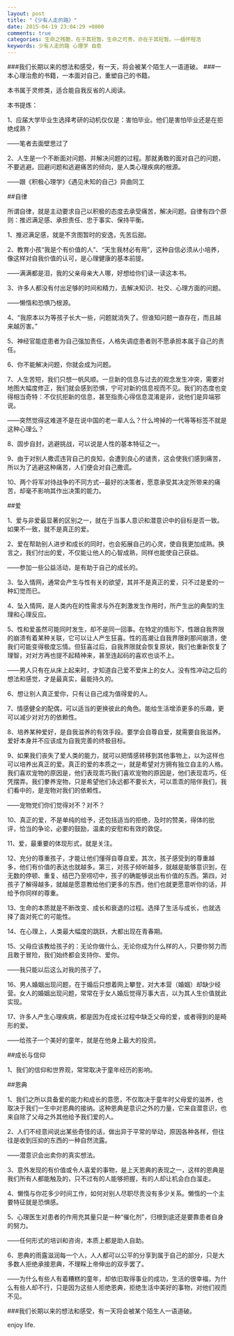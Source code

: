 ```yaml
---
layout: post
title: "《少有人走的路》"
date: 2015-04-19 23:04:29 +0800
comments: true
categories: 生命之残酷，在于其短暂。生命之可贵，亦在于其短暂。——缅怀程浩
keywords: 少有人走的路 心理学 自愈
---
```

###我们长期以来的想法和感受，有一天，将会被某个陌生人一语道破。
###一本心理治愈的书籍，一本面对自己，重塑自己的书籍。

<!--more-->


本书属于灵修类，适合能自我反省的人阅读。

本书提炼：

1、应届大学毕业生选择考研的动机仅仅是：害怕毕业。他们是害怕毕业还是在拒绝成熟？

——笔者去面壁思过了

2、人生是一个不断面对问题、并解决问题的过程。那就勇敢的面对自己的问题，不要逃避。回避问题和逃避痛苦的倾向，是人类心理疾病的根源。

——跟《积极心理学》《遇见未知的自己》异曲同工



##自律

所谓自律，就是主动要求自己以积极的态度去承受痛苦，解决问题。自律有四个原则：推迟满足感、承担责任、忠于事实、保持平衡。

1、推迟满足感，就是不贪图暂时的安逸，先苦后甜。

2、教育小孩“我是个有价值的人”、“天生我材必有用”，这种自信必须从小培养，像这样对自我价值的认可，是心理健康的基本前提。

——满满都是泪，我的父亲母亲大人哪，好想给你们读一读这本书。

3、许多人都没有付出足够的时间和精力，去解决知识、社交、心理方面的问题。

——懒惰和恐惧乃根源。

4、“我原本以为等孩子长大一些，问题就消失了。但谁知问题一直存在，而且越来越厉害。”

5、神经官能症患者为自己强加责任，人格失调症患者则不愿承担本属于自己的责任。

6、你不能解决问题，你就会成为问题。

7、人生苦短，我们只想一帆风顺。一旦新的信息与过去的观念发生冲突，需要对地图大幅度修正，我们就会感到恐惧，宁可对新的信息视而不见。我们的态度也变得相当奇特：不仅抗拒新的信息，甚至指责心得信息混淆是非，说他们是异端邪说。

——突然觉得这难道不是在说中国的老一辈人么？什么垮掉的一代等等标签不就是这种心理么？

8、固步自封，逃避挑战，可以说是人性的基本特征之一。

9、由于对别人撒谎违背自己的良知，会遭到良心的谴责，这会使我们感到痛苦，所以为了逃避这种痛苦，人们便会对自己撒谎。

10、两个将军对待战争的不同方式--最好的决策者，愿意承受其决定所带来的痛苦，却毫不影响其作出决策的能力。



##爱

1、爱与非爱最显著的区别之一，就在于当事人意识和潜意识中的目标是否一致。如果不一致，就不是真正的爱。

2、爱在帮助别人进步和成长的同时，也会拓展自己的心灵，使自我更加成熟。换言之，我们付出的爱，不仅能让他人的心智成熟，同样也能使自己获益。

——参加一些公益活动，是有助于自己的成长的。

3、坠入情网，通常会产生与性有关的欲望，其并不是真正的爱，只不过是爱的一种幻觉而已。

4、坠入情网，是人类内在的性需求与外在刺激发生作用时，所产生出的典型的生理和心理反应。

5、性和爱虽然可能同时发生，却不是同一回事。在特定的情形下，性跟自我界限的崩溃有着某种关联，它可以让人产生狂喜。性的高潮让自我界限刹那间崩溃，使我们可能变得极度忘情。但狂喜过后，自我界限就会恢复原状，我们也重新恢复了理智，对对方再也提不起精神来，甚至连起码的喜欢也谈不上。

——男人只有在从床上起来时，才知道自己爱不爱床上的女人。没有性冲动之后的想法和感觉，才是最真实，最能持久的。

6、想让别人真正爱你，只有让自己成为值得爱的人。

7、情感健全的配偶，可以适当的更换彼此的角色。能给生活增添更多的乐趣，更可以减少对对方的依赖性。

8、培养某种爱好，是自我滋养的有效手段。要学会自尊自爱，就需要自我滋养。爱好本身并不应该成为自我完善的终极目标。

9、如果我们丧失了爱人类的能力，就可以把情感转移到其他事物上，以为这样也可以培养出真正的爱。真正的爱的本质之一，就是希望对方拥有独立自主的人格。我们喜欢宠物的原因是，他们表现乖巧我们喜欢宠物的原因是，他们表现乖巧，任凭摆弄。我们豢养宠物，只是希望他们永远都不要长大，可以乖乖的陪伴我们，我们看中的，是宠物对我们的依赖性。

——宠物党们你们觉得对不？对不？

10、真正的爱，不是单纯的给予，还包括适当的拒绝，及时的赞美，得体的批评，恰当的争论，必要的鼓励，温柔的安慰和有效的敦促。

11、爱，最重要的体现形式，就是关注。

12、充分的尊重孩子，才能让他们懂得自尊自爱。其次，孩子感受到的尊重越多，他们有价值的表达也就越多。第三，对孩子倾听越多，就越是能够意识到，在无数的停顿、重复、结巴乃至唠叨中，孩子的确能够说出有价值的东西。第四，对孩子了解得越多，就越是愿意教给他们更多的东西，他们也就更愿意听你的话，并给予你同样的尊重。

13、生命的本质就是不断改变、成长和衰退的过程。选择了生活与成长，也就选择了面对死亡的可能性。

14、在心理上，人类最大幅度的跳跃，大都出现在青春期。

15、父母应该教给孩子的：无论你做什么，无论你成为什么样的人，只要你努力而且敢于冒险，我们始终都会支持你、爱你。

——我只能以后这么对我的孩子了。

16、男人婚姻出现问题，在于婚后只想着网上攀登，对大本营（婚姻）却缺少经营。女人的婚姻出现问题，常常在于女人婚后觉得万事大吉，以为其人生价值就此实现。

17、许多人产生心理疾病，都是因为在成长过程中缺乏父母的爱，或者得到的是畸形的爱。

——给孩子一个美好的童年，就是在他身上最大的投资。



##成长与信仰

1、我们的信仰和世界观，常常取决于童年经历的影响。



##恩典

1、我们之所以具备爱的能力和成长的意愿，不仅取决于童年时父母爱的滋养，也取决于我们一生中对恩典的接纳。这种恩典是意识之外的力量，它来自潜意识，也来自除了父母之外其他给予我们爱的人。

2、人们不经意间说出某些奇怪的话，做出异于平常的举动，原因各种各样，但往往是收到压抑的东西的一种自然流露。

——潜意识会出卖你的真实想法。

3、意外发现的有价值或令人喜爱的事物，是上天恩典的表现之一，这样的恩典是我们所有人都能触及的，只不过有的人能够把握，有的人却让机会白白溜走。

4、懒惰与你花多少时间工作，如何对别人尽职尽责没有多少关系。懒惰的一个主要特征就是恐惧感。

5、心理医生对患者的作用充其量只是一种“催化剂”，归根到底还是要靠患者自身的努力。

——任何形式的培训和咨询，本质上都是助人自助。

6、恩典的雨露滋润每一个人，人人都可以公平的分享到属于自己的部分，只是大多数人拒绝承接恩典，不理睬上帝伸出的双手罢了。

——为什么有些人有着糟糕的童年，却依旧取得事业的成功，生活的很幸福，为什么有些人却不行，只是因为这些人拒绝恩典，拒绝生活中美好的事物，对他们视而不见。


###我们长期以来的想法和感受，有一天将会被某个陌生人一语道破。

enjoy life.
